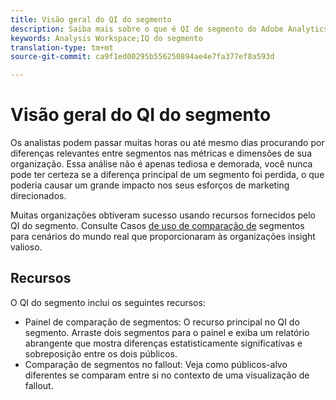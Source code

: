 ```yaml
---
title: Visão geral do QI do segmento
description: Saiba mais sobre o que é QI de segmento do Adobe Analytics e como ele pode ajudar sua organização.
keywords: Analysis Workspace;IQ do segmento
translation-type: tm+mt
source-git-commit: ca9f1ed00295b556250894ae4e7fa377ef8a593d

---
```



# Visão geral do QI do segmento

Os analistas podem passar muitas horas ou até mesmo dias procurando por diferenças relevantes entre segmentos nas métricas e dimensões de sua organização. Essa análise não é apenas tediosa e demorada, você nunca pode ter certeza se a diferença principal de um segmento foi perdida, o que poderia causar um grande impacto nos seus esforços de marketing direcionados.

Muitas organizações obtiveram sucesso usando recursos fornecidos pelo QI do segmento. Consulte Casos [de uso de comparação de](c-panels/c-segment-comparison/segment-compare-use-cases.md) segmentos para cenários do mundo real que proporcionaram às organizações insight valioso.

## Recursos

O QI do segmento inclui os seguintes recursos:

* [](c-panels/c-segment-comparison/segment-comparison.md) Painel de comparação de segmentos: O recurso principal no QI do segmento. Arraste dois segmentos para o painel e exiba um relatório abrangente que mostra diferenças estatisticamente significativas e sobreposição entre os dois públicos.
* [](visualizations/fallout/compare-segments-fallout.md) Comparação de segmentos no fallout: Veja como públicos-alvo diferentes se comparam entre si no contexto de uma visualização de fallout.
